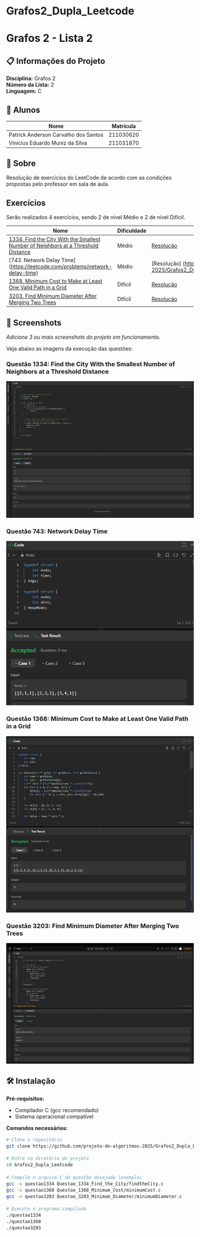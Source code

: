 # Grafos2_Dupla_Leetcode
# Grafos 2 - Lista 2

## 📋 Informações do Projeto
**Disciplina:** Grafos 2  
**Número da Lista:** 2  
**Linguagem:** C

## 👥 Alunos
| Nome | Matrícula |
|------|-----------|
| Patrick Anderson Carvalho dos Santos | 211030620 |
| Vinícius Eduardo Muniz da Silva | 211031870 |

## 📖 Sobre
Resolução de exercícios do LeetCode de acordo com as condições propostas pelo professor em sala de aula.

## Exercícios
Serão realizados 4 exercícios, sendo 2 de nível Médio e 2 de nível Difícil.

| Nome | Dificuldade | Link Resolução |
|------|-------------|----------------|
| [1334. Find the City With the Smallest Number of Neighbors at a Threshold Distance](https://leetcode.com/problems/find-the-city-with-the-smallest-number-of-neighbors-at-a-threshold-distance/description/?envType=problem-list-v2&envId=graph) | Médio | [Resolução](https://github.com/projeto-de-algoritmos-2025/Grafos2_Dupla_Leetcode/tree/master/Questao_1334_Find_the_City) |
| [743. Network Delay Time] (https://leetcode.com/problems/network-delay-time) | Médio | [Resolução] (https://github.com/projeto-de-algoritmos-2025/Grafos2_Dupla_Leetcode/tree/master/Questao_743_Network_Delay_Time) |
| [1368. Minimum Cost to Make at Least One Valid Path in a Grid](https://leetcode.com/problems/minimum-cost-to-make-at-least-one-valid-path-in-a-grid/description/?envType=problem-list-v2&envId=graph) | Difícil | [Resolução](https://github.com/projeto-de-algoritmos-2025/Grafos2_Dupla_Leetcode/tree/master/Questao_1368_Minimum_Cost) |
| [3203. Find Minimum Diameter After Merging Two Trees](https://leetcode.com/problems/find-minimum-diameter-after-merging-two-trees/description/?envType=problem-list-v2&envId=graph) | Difícil | [Resolução](https://github.com/projeto-de-algoritmos-2025/Grafos2_Dupla_Leetcode/tree/master/Questao_3203_Minimum_Diameter) |

## 📸 Screenshots
*Adicione 3 ou mais screenshots do projeto em funcionamento.*

Veja abaixo as imagens da execução das questões:

### Questão 1334: Find the City With the Smallest Number of Neighbors at a Threshold Distance
![Find the City](Questao_1334_Find_the_City/findtheCity.png)

### Questão 743: Network Delay Time
![Network Delay](Questao_743_Network_Delay_Time/networkDelay.png)

### Questão 1368: Minimum Cost to Make at Least One Valid Path in a Grid
![Minimum Cost](Questao_1368_Minimum_Cost/minimumCost.png)

### Questão 3203: Find Minimum Diameter After Merging Two Trees
![Minimum Diameter](Questao_3203_Minimum_Diameter/minimumDiameter.png)

## 🛠️ Instalação
**Pré-requisitos:**
- Compilador C (gcc recomendado)
- Sistema operacional compatível

**Comandos necessários:**
```bash
# Clone o repositório
git clone https://github.com/projeto-de-algoritmos-2025/Grafos2_Dupla_Leetcode.git

# Entre no diretório do projeto
cd Grafos2_Dupla_Leetcode

# Compile o arquivo C da questão desejada (exemplo)
gcc -o questao1334 Questao_1334_Find_the_City/findtheCity.c
gcc -o questao1368 Questao_1368_Minimum_Cost/minimumCost.c
gcc -o questao3203 Questao_3203_Minimum_Diameter/minimumDiameter.c

# Execute o programa compilado
./questao1334
./questao1368
./questao3203
